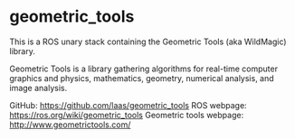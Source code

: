 geometric_tools
===============

This is a ROS unary stack containing the Geometric Tools (aka
WildMagic) library.

Geometric Tools is a library gathering algorithms for real-time
computer graphics and physics, mathematics, geometry, numerical
analysis, and image analysis.

GitHub: https://github.com/laas/geometric_tools
ROS webpage: https://ros.org/wiki/geometric_tools
Geometric tools webpage: http://www.geometrictools.com/
